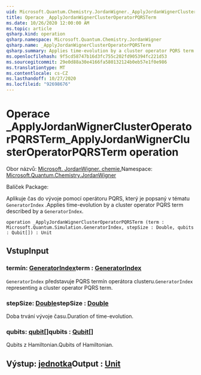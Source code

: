 ```yaml
---
uid: Microsoft.Quantum.Chemistry.JordanWigner._ApplyJordanWignerClusterOperatorPQRSTerm
title: Operace _ApplyJordanWignerClusterOperatorPQRSTerm
ms.date: 10/26/2020 12:00:00 AM
ms.topic: article
qsharp.kind: operation
qsharp.namespace: Microsoft.Quantum.Chemistry.JordanWigner
qsharp.name: _ApplyJordanWignerClusterOperatorPQRSTerm
qsharp.summary: Applies time-evolution by a cluster operator PQRS term described by a `GeneratorIndex`.
ms.openlocfilehash: 9f5cd58747b16d3fc755c202fd905394fc221d53
ms.sourcegitcommit: 29e0d88a30e4166fa580132124b0eb57e1f0e986
ms.translationtype: MT
ms.contentlocale: cs-CZ
ms.lasthandoff: 10/27/2020
ms.locfileid: "92698676"
---
```

# <a name="_applyjordanwignerclusteroperatorpqrsterm-operation"></a><span data-ttu-id="c2ee0-102">Operace _ApplyJordanWignerClusterOperatorPQRSTerm</span><span class="sxs-lookup"><span data-stu-id="c2ee0-102">_ApplyJordanWignerClusterOperatorPQRSTerm operation</span></span>

<span data-ttu-id="c2ee0-103">Obor názvů: [Microsoft. JordanWigner. chemie.](xref:Microsoft.Quantum.Chemistry.JordanWigner)</span><span class="sxs-lookup"><span data-stu-id="c2ee0-103">Namespace: [Microsoft.Quantum.Chemistry.JordanWigner](xref:Microsoft.Quantum.Chemistry.JordanWigner)</span></span>

<span data-ttu-id="c2ee0-104">Balíček [](https://nuget.org/packages/)</span><span class="sxs-lookup"><span data-stu-id="c2ee0-104">Package: [](https://nuget.org/packages/)</span></span>


<span data-ttu-id="c2ee0-105">Aplikuje čas do vývoje pomocí operátoru PQRS, který je popsaný v tématu `GeneratorIndex` .</span><span class="sxs-lookup"><span data-stu-id="c2ee0-105">Applies time-evolution by a cluster operator PQRS term described by a `GeneratorIndex`.</span></span>

```qsharp
operation _ApplyJordanWignerClusterOperatorPQRSTerm (term : Microsoft.Quantum.Simulation.GeneratorIndex, stepSize : Double, qubits : Qubit[]) : Unit
```


## <a name="input"></a><span data-ttu-id="c2ee0-106">Vstup</span><span class="sxs-lookup"><span data-stu-id="c2ee0-106">Input</span></span>

### <a name="term--generatorindex"></a><span data-ttu-id="c2ee0-107">termín: [GeneratorIndex](xref:Microsoft.Quantum.Simulation.GeneratorIndex)</span><span class="sxs-lookup"><span data-stu-id="c2ee0-107">term : [GeneratorIndex](xref:Microsoft.Quantum.Simulation.GeneratorIndex)</span></span>

<span data-ttu-id="c2ee0-108">`GeneratorIndex` představuje PQRS termín operátora clusteru.</span><span class="sxs-lookup"><span data-stu-id="c2ee0-108">`GeneratorIndex` representing a cluster operator PQRS term.</span></span>


### <a name="stepsize--double"></a><span data-ttu-id="c2ee0-109">stepSize: [Double](xref:microsoft.quantum.lang-ref.double)</span><span class="sxs-lookup"><span data-stu-id="c2ee0-109">stepSize : [Double](xref:microsoft.quantum.lang-ref.double)</span></span>

<span data-ttu-id="c2ee0-110">Doba trvání vývoje času.</span><span class="sxs-lookup"><span data-stu-id="c2ee0-110">Duration of time-evolution.</span></span>


### <a name="qubits--qubit"></a><span data-ttu-id="c2ee0-111">qubits: [qubit](xref:microsoft.quantum.lang-ref.qubit)[]</span><span class="sxs-lookup"><span data-stu-id="c2ee0-111">qubits : [Qubit](xref:microsoft.quantum.lang-ref.qubit)[]</span></span>

<span data-ttu-id="c2ee0-112">Qubits z Hamiltonian.</span><span class="sxs-lookup"><span data-stu-id="c2ee0-112">Qubits of Hamiltonian.</span></span>



## <a name="output--unit"></a><span data-ttu-id="c2ee0-113">Výstup: [jednotka](xref:microsoft.quantum.lang-ref.unit)</span><span class="sxs-lookup"><span data-stu-id="c2ee0-113">Output : [Unit](xref:microsoft.quantum.lang-ref.unit)</span></span>

